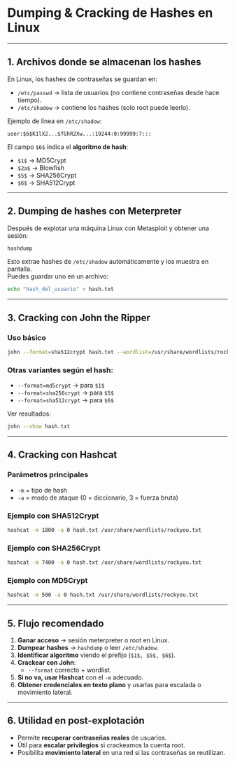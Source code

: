 # Dumping & Cracking de Hashes en Linux

---

## 1. Archivos donde se almacenan los hashes
En Linux, los hashes de contraseñas se guardan en:
- `/etc/passwd` → lista de usuarios (no contiene contraseñas desde hace tiempo).
- `/etc/shadow` → contiene los hashes (solo root puede leerlo).

Ejemplo de línea en `/etc/shadow`:
```
user:$6$K1lX2...$fGhR2Xw...:19244:0:99999:7:::
```

El campo `$6$` indica el **algoritmo de hash**:
- `$1$` → MD5Crypt  
- `$2a$` → Blowfish  
- `$5$` → SHA256Crypt  
- `$6$` → SHA512Crypt  

---

## 2. Dumping de hashes con Meterpreter
Después de explotar una máquina Linux con Metasploit y obtener una sesión:

```bash
hashdump
```

Esto extrae hashes de `/etc/shadow` automáticamente y los muestra en pantalla.  
Puedes guardar uno en un archivo:
```bash
echo "hash_del_usuario" > hash.txt
```

---

## 3. Cracking con John the Ripper

### Uso básico
```bash
john --format=sha512crypt hash.txt --wordlist=/usr/share/wordlists/rockyou.txt
```

### Otras variantes según el hash:
- `--format=md5crypt` → para `$1$`  
- `--format=sha256crypt` → para `$5$`  
- `--format=sha512crypt` → para `$6$`  

Ver resultados:
```bash
john --show hash.txt
```

---

## 4. Cracking con Hashcat

### Parámetros principales
- `-m` = tipo de hash  
- `-a` = modo de ataque (0 = diccionario, 3 = fuerza bruta)

### Ejemplo con SHA512Crypt
```bash
hashcat -m 1800 -a 0 hash.txt /usr/share/wordlists/rockyou.txt
```

### Ejemplo con SHA256Crypt
```bash
hashcat -m 7400 -a 0 hash.txt /usr/share/wordlists/rockyou.txt
```

### Ejemplo con MD5Crypt
```bash
hashcat -m 500 -a 0 hash.txt /usr/share/wordlists/rockyou.txt
```

---

## 5. Flujo recomendado
1. **Ganar acceso** → sesión meterpreter o root en Linux.  
2. **Dumpear hashes** → `hashdump` o leer `/etc/shadow`.  
3. **Identificar algoritmo** viendo el prefijo (`$1$, $5$, $6$`).  
4. **Crackear con John**:
   - `--format` correcto + wordlist.  
5. **Si no va, usar Hashcat** con el `-m` adecuado.  
6. **Obtener credenciales en texto plano** y usarlas para escalada o movimiento lateral.  

---

## 6. Utilidad en post-explotación
- Permite **recuperar contraseñas reales** de usuarios.  
- Útil para **escalar privilegios** si crackeamos la cuenta root.  
- Posibilita **movimiento lateral** en una red si las contraseñas se reutilizan.  
